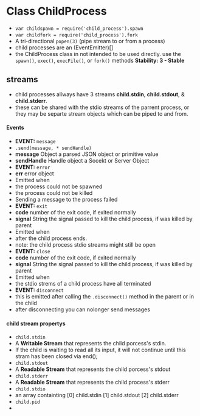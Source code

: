 # Class ChildProcess
* ``` var childspawn = require('child_process').spawn ```
* ``` var childfork = require('child_process').fork ```
* A tri-directional ``` popen(3) ``` (pipe stream to or from a process) 
* child processes are an (EventEmitter)[]
* the ChildProcess class in not intended to be used directly. use the ``` spawn() ```, ```exec()```, ```execFile()```, or ```fork()``` methods 
**Stability: 3 - Stable**

## streams
* child processes allways have 3 streams **child.stdin**, **child.stdout**,  & **child.stderr**.
 * these can be shared with the stdio streams of the parrent process, or they may be separte stream objects which can be piped to and from.

#### Events
* **EVENT:** ``` message ```
 * ```.send(message, * sendHandle)```
 * **message** Object a parsed JSON object or primitive value
 * **sendHandle** Handle object a Socekt or Server Object
* **EVENT:** ``` error ```
 * **err** error object
 * Emitted when
  * the process could not be spawned
  * the process could not be killed
  * Sending a message to the process failed
* **EVENT:** ``` exit ```
 * **code** number of the exit code, if exited normally
 * **signal** String the signal passed to kill the child process, if was killed by parent
 * Emitted when
  * after the child process ends.
  * note: the child process stdio streams might still be open
* **EVENT:** ``` close ```
 * **code** number of the exit code, if exited normally
 * **signal** String the signal passed to kill the child process, if was killed by parent
 * Emitted when
  * the stdio strems of a child process have all terminated
* **EVENT:** ``` disconnect ```
 * this is emitted after calling the ```.disconnect()``` method in the parent or in the child
 * after disconnecting you can nolonger send messages

#### child stream propertys
* ``` child.stdin ```
 * A **Writable Stream** that represents the child porcess's stdin.
 * If the child is waiting to read all its input, it will not continue until this stram has been closed via end();
* ``` child.stdout ```
 * A **Readable Stream** that represents the child porcess's stdout
* ``` child.stderr ```
 * A **Readable Stream** that represents the child process's stderr
* ``` child.stdio ```
 * an array containting [0] child.stdin [1] child.stdout [2] child.stderr
* ``` child.pid ```
 * 

